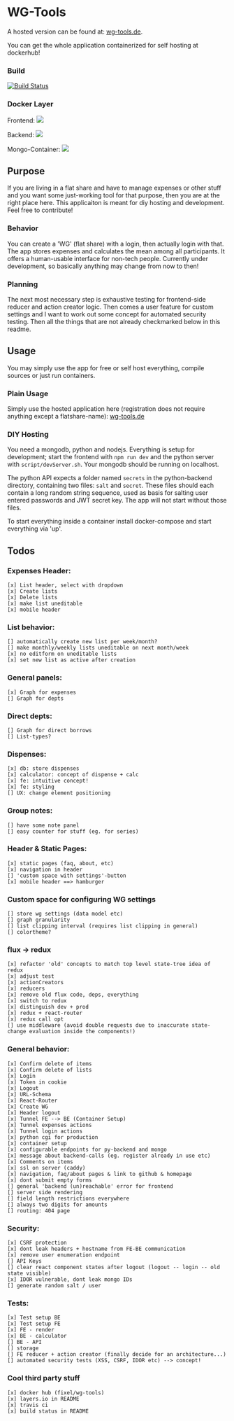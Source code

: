# WG-Tools

A hosted version can be found at: [wg-tools.de](https://wg-tools.de).

You can get the whole application containerized for self hosting at dockerhub!

### Build
[![Build Status](https://travis-ci.org/0ortmann/wg-tools.svg?branch=master)](https://travis-ci.org/0ortmann/wg-tools)

### Docker Layer
Frontend:
[![](https://badge.imagelayers.io/fixel/wg-tools:backend.svg)](https://imagelayers.io/?images=fixel/wg-tools:frontend 'Get your own badge on imagelayers.io')

Backend:
[![](https://badge.imagelayers.io/fixel/wg-tools:backend.svg)](https://imagelayers.io/?images=fixel/wg-tools:backend 'Get your own badge on imagelayers.io')

Mongo-Container:
[![](https://badge.imagelayers.io/fixel/wg-tools:mongo.svg)](https://imagelayers.io/?images=fixel/wg-tools:mongo 'Get your own badge on imagelayers.io')

## Purpose

If you are living in a flat share and have to manage expenses or other stuff and you want some just-working tool for that purpose, then you are at the right place here. This applicaiton is meant for diy hosting and development. Feel free to contribute!



### Behavior

You can create a 'WG' (flat share) with a login, then actually login with that. The app stores expenses and calculates the mean among all participants. It offers a human-usable interface for non-tech people. Currently under development, so basically anything may change from now to then!

### Planning
The next most necessary step is exhaustive testing for frontend-side reducer and action creator logic. Then comes a user feature for custom settings and I want to work out some concept for automated security testing. Then all the things that are not already checkmarked below in this readme.


## Usage

You may simply use the app for free or self host everything, compile sources or just run containers.

### Plain Usage

Simply use the hosted application here (registration does not require anything except a flatshare-name): [wg-tools.de](https://wg-tools.de)

### DIY Hosting

You need a mongodb, python and nodejs.
Everything is setup for development; start the frontend with ```npm run dev``` and the python server with ```script/devServer.sh```. Your mongodb should be running on localhost.

The python API expects a folder named ```secrets``` in the python-backend directory, containing two files: ```salt``` and ```secret```. These files should each contain a long random string sequence, used as basis for salting user entered passwords and JWT secret key. The app will not start without those files.

To start everything inside a container install docker-compose and start everything via 'up'.


## Todos

### Expenses Header:
    [x] List header, select with dropdown 
    [x] Create lists
    [x] Delete lists
    [x] make list uneditable
    [x] mobile header

### List behavior:
    [] automatically create new list per week/month?
    [] make monthly/weekly lists uneditable on next month/week
    [x] no editform on uneditable lists
    [x] set new list as active after creation

### General panels:
    [x] Graph for expenses
    [] Graph for depts

### Direct depts:
	[] Graph for direct borrows
    [] List-types?

### Dispenses:
	[x] db: store dispenses
	[x] calculator: concept of dispense + calc
	[x] fe: intuitive concept!
	[x] fe: styling
	[] UX: change element positioning

### Group notes:
	[] have some note panel
	[] easy counter for stuff (eg. for series)

### Header & Static Pages:
	[x] static pages (faq, about, etc)
	[x] navigation in header
	[] 'custom space with settings'-button
	[x] mobile header ==> hamburger

### Custom space for configuring WG settings
	[] store wg settings (data model etc)
	[] graph granularity
	[] list clipping interval (requires list clipping in general)
	[] colortheme?

### flux -> redux 
	[x] refactor 'old' concepts to match top level state-tree idea of redux 
	[x] adjust test
	[x] actionCreators
	[x] reducers
	[x] remove old flux code, deps, everything
	[x] switch to redux
	[x] distinguish dev + prod
	[x] redux + react-router
	[x] redux call opt
	[] use middleware (avoid double requests due to inaccurate state-change evaluation inside the components!)

### General behavior:
	[x] Confirm delete of items
	[x] Confirm delete of lists
	[x] Login
	[x] Token in cookie
	[x] Logout
	[x] URL-Schema
	[x] React-Router
	[x] Create WG
	[x] Header logout
	[x] Tunnel FE --> BE (Container Setup)
	[x] Tunnel expenses actions
	[x] Tunnel login actions 
	[x] python cgi for production
	[x] container setup
	[x] configurable endpoints for py-backend and mongo
	[x] message about backend-calls (eg. register already in use etc)
	[x] Comments on items
	[x] ssl on server (caddy)
	[x] navigation, faq/about pages & link to github & homepage
	[x] dont submit empty forms
	[] general 'backend (un)reachable' error for frontend 
	[] server side rendering
	[] field length restrictions everywhere
	[] always two digits for amounts
	[] routing: 404 page

### Security:

	[x] CSRF protection
	[x] dont leak headers + hostname from FE-BE communication
	[x] remove user enumeration endpoint
	[] API Keys
	[] clear react component states after logout (logout -- login -- old state visible)
	[x] IDOR vulnerable, dont leak mongo IDs
	[] generate random salt / user

### Tests:

	[x] Test setup BE
	[x] Test setup FE
    [x] FE - render 
    [x] BE - calculator
    [] BE - API
    [] storage
    [] FE reducer + action creator (finally decide for an architecture...)
    [] automated security tests (XSS, CSRF, IDOR etc) --> concept!
    

### Cool third party stuff

	[x] docker hub (fixel/wg-tools)
	[x] layers.io in README
	[x] travis ci
	[x] build status in README